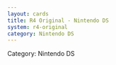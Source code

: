 ```yaml
---
layout: cards
title: R4 Original - Nintendo DS
system: r4-original
category: Nintendo DS
---
```

<div class="alert alert-secondary mb-4"><span class="i18n innerHTML-category">Category: </span><span class="i18n innerHTML-cat-Nintendo DS">Nintendo DS</span></div>
